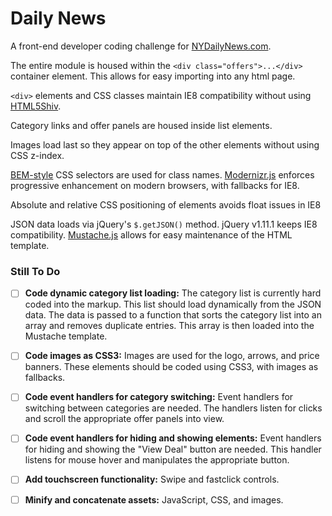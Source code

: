Daily News
==========

A front-end developer coding challenge for [NYDailyNews.com][nydn].

The entire module is housed within the `<div class="offers">...</div>` container element. This allows for easy importing into any html page.

`<div>` elements and CSS classes maintain IE8 compatibility without using [HTML5Shiv][shiv].

Category links and offer panels are housed inside list elements.

Images load last so they appear on top of the other elements without using CSS z-index.

[BEM-style][bem] CSS selectors are used for class names. [Modernizr.js][modjs] enforces progressive enhancement on modern browsers, with fallbacks for IE8.

Absolute and relative CSS positioning of elements avoids float issues in IE8

JSON data loads via jQuery's `$.getJSON()` method. jQuery v1.11.1 keeps IE8 compatibility. [Mustache.js][mustjs] allows for easy maintenance of the HTML template.


### Still To Do

- [ ] **Code dynamic category list loading:**
  The category list is currently hard coded into the markup. This list should load dynamically from the JSON data. The data is passed to a function that sorts the category list into an array and removes duplicate entries. This array is then loaded into the Mustache template.

- [ ] **Code images as CSS3:**
  Images are used for the logo, arrows, and price banners. These elements should be coded using CSS3, with images as fallbacks.

- [ ] **Code event handlers for category switching:**
  Event handlers for switching between categories are needed. The handlers listen for clicks and scroll the appropriate offer panels into view.

- [ ] **Code event handlers for hiding and showing elements:**
  Event handlers for hiding and showing the "View Deal" button are needed. This handler listens for mouse hover and manipulates the appropriate button.

- [ ] **Add touchscreen functionality:**
  Swipe and fastclick controls.

- [ ] **Minify and concatenate assets:**
  JavaScript, CSS, and images.

[nydn]:   http://nydailynews.com
[shiv]:   https://code.google.com/p/html5shiv/
[bem]:    http://csswizardry.com/2013/01/mindbemding-getting-your-head-round-bem-syntax/
[modjs]:  http://modernizr.com/
[mustjs]: http://mustache.github.io/
